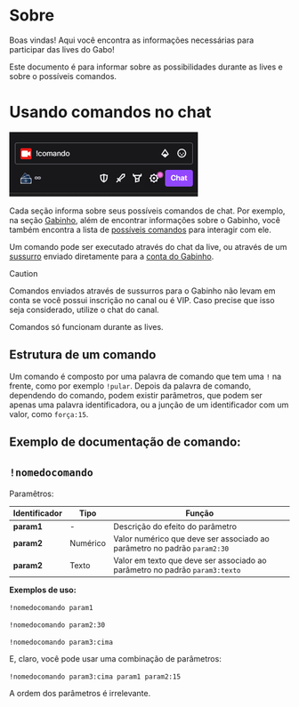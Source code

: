 # Sobre

Boas vindas! Aqui você encontra as informações necessárias para participar das lives do Gabo!

Este documento é para informar sobre as possibilidades durante as lives e sobre o possíveis comandos.

# Usando comandos no chat

![Comandos no chat](./images/comando-no-chat.png)

Cada seção informa sobre seus possíveis comandos de chat. Por exemplo, na seção [Gabinho](./content/gabinho/index.md), além de encontrar informações
sobre o Gabinho, você também encontra a lista de [possíveis comandos](./content/gabinho/index.md#comandos) para interagir com ele.

Um comando pode ser executado através do chat da live, ou através de um [sussurro](https://blog.twitch.tv/en/2015/06/10/psst-hey-you-let-s-whisper-2a84ac496804/) enviado diretamente para a [conta do Gabinho](https://www.twitch.tv/indiegabinho).

> [!CAUTION]
> Comandos enviados através de sussurros para o Gabinho não levam em conta se você possui inscrição no canal ou é VIP. Caso precise que isso seja considerado, utilize o chat do canal.

Comandos só funcionam durante as lives.

## Estrutura de um comando

Um comando é composto por uma palavra de comando que tem uma `!` na frente, como por exemplo `!pular`. Depois da palavra de comando, dependendo do comando, podem existir parâmetros, que podem ser apenas uma palavra identificadora, ou a junção de um identificador com um valor, como `força:15`.

## Exemplo de documentação de comando:

## `!nomedocomando`

Paramêtros:

| Identificador | Tipo | Função |
| ---  | ---  | --- |
| **param1** | - | Descrição do efeito do parâmetro |
| **param2** | Numérico | Valor numérico que deve ser associado ao parâmetro no padrão `param2:30` |
| **param2** | Texto | Valor em texto que deve ser associado ao parâmetro no padrão `param3:texto` |

**Exemplos de uso:**

`!nomedocomando param1` 

`!nomedocomando param2:30` 

`!nomedocomando param3:cima`

E, claro, você pode usar uma combinação de parâmetros:

`!nomedocomando param3:cima param1 param2:15`

A ordem dos parâmetros é irrelevante.
